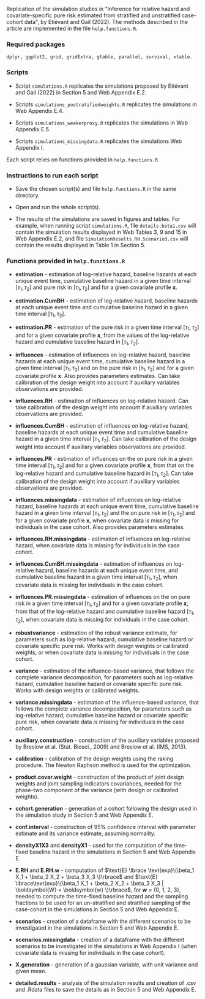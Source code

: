 Replication of the simulation studies in "Inference for relative hazard and covariate-specific pure risk estimated from stratified and unstratified case-cohort data", by Etiévant and Gail (2022). The methods described in the article are implemented in the file `help.functions.R`.

### Required packages 

```
dplyr, ggplot2, grid, gridExtra, gtable, parallel, survival, xtable.
```

### Scripts

* Script `simulations.R` replicates the simulations proposed by Etiévant and Gail (2022) in Section 5 and Web Appendix E.2.

* Scripts `simulations_postratifiedweights.R` replicates the simulations in Web Appendix E.4.

* Scripts `simulations_weakerproxy.R` replicates the simulations in Web Appendix E.5.

* Scripts `simulations_missingdata.R` replicates the simulations Web Appendix I.

Each script relies on functions provided in `help.functions.R`.


### Instructions to run each script

* Save the chosen script(s) and file `help.functions.R` in the same directory.

* Open and run the whole script(s).

* The results of the simulations are saved in figures and tables. For example, when running script `simulations.R`, file `details.beta1.csv` will contain the simulation results displayed in Web Tables 3, 9 and 15 in Web Appendix E.2, and file `SimulationResults.RH.Scenario3.csv` will contain the results displayed in Table 1 in Section 5.


### Functions provided in `help.functions.R`

* **estimation** - estimation of log-relative hazard, baseline hazards at each unique event time, cumulative baseline hazard in a given time interval $\left[ \tau_1,\tau_2 \right]$ and pure risk in $\left[ \tau_1,\tau_2 \right]$ and for a given covariate profile $\boldsymbol{x}$.

* **estimation.CumBH** - estimation of log-relative hazard, baseline hazards at each unique event time and cumulative baseline hazard in a given time interval $\left[ \tau_1,\tau_2 \right]$.

* **estimation.PR** - estimation of the pure risk in a given time interval $\left[ \tau_1,\tau_2 \right]$ and for a given covariate profile $\boldsymbol{x}$, from the values of the log-relative hazard and cumulative baseline hazard in $\left[ \tau_1,\tau_2 \right]$.

* **influences** - estimation of influences on log-relative hazard, baseline hazards at each unique event time, cumulative baseline hazard in a given time interval $\left[ \tau_1,\tau_2 \right]$ and on the pure risk in $\left[ \tau_1,\tau_2 \right]$ and for a given covariate profile $\boldsymbol{x}$. Also provides parameters estimates. Can take calibration of the design weight into account if auxiliary variables observations are provided.

* **influences.RH** - estimation of influences on log-relative hazard. Can take calibration of the design weight into account if auxiliary variables observations are provided.

* **influences.CumBH** - estimation of influences on log-relative hazard, baseline hazards at each unique event time and cumulative baseline hazard in a given time interval $\left[ \tau_1,\tau_2 \right]$. Can take calibration of the design weight into account if auxiliary variables observations are provided.

* **influences.PR** - estimation of influences on the on pure risk in a given time interval $\left[ \tau_1,\tau_2 \right]$ and for a given covariate profile $\boldsymbol{x}$, from that on the log-relative hazard and cumulative baseline hazard in $\left[ \tau_1,\tau_2 \right]$. Can take calibration of the design weight into account if auxiliary variables observations are provided.

* **influences.missingdata** - estimation of influences on log-relative hazard, baseline hazards at each unique event time, cumulative baseline hazard in a given time interval $\left[ \tau_1,\tau_2 \right]$ and the on pure risk in $\left[ \tau_1,\tau_2 \right]$ and for a given covariate profile $\boldsymbol{x}$, when covariate data is missing for individuals in the case cohort. Also provides parameters estimates.

* **influences.RH.missingdata** - estimation of influences on log-relative hazard, when covariate data is missing for individuals in the case cohort.

* **influences.CumBH.missingdata** - estimation of influences on log-relative hazard, baseline hazards at each unique event time, and cumulative baseline hazard in a given time interval $\left[ \tau_1,\tau_2 \right]$, when covariate data is missing for individuals in the case cohort.

* **influences.PR.missingdata** - estimation of influences on the on pure risk in a given time interval $\left[ \tau_1,\tau_2 \right]$ and for a given covariate profile $\boldsymbol{x}$, from that of the log-relative hazard and cumulative baseline hazard $\left[ \tau_1,\tau_2 \right]$, when covariate data is missing for individuals in the case cohort. 

* **robustvariance** - estimation of the robust variance estimate, for parameters such as log-relative hazard, cumulative baseline hazard or covariate specific pure risk. Works with design weights or calibrated weights, or when covariate data is missing for individuals in the case cohort.

* **variance** - estimation of the influence-based variance, that follows the complete variance decomposition, for parameters such as log-relative hazard, cumulative baseline hazard or covariate specific pure risk. Works with design weights or calibrated weights.

* **variance.missingdata** - estimation of the influence-based variance, that follows the complete variance decomposition, for parameters such as log-relative hazard, cumulative baseline hazard or covariate specific pure risk, when covariate data is missing for individuals in the case cohort.

* **auxiliary.construction** - construction of the auxiliary variables proposed by Breslow et al. (Stat. Biosci., 2009) and Breslow et al. (IMS, 2013). 

* **calibration** - calibration of the design weights using the raking procedure. The Newton Raphson method is used for the optimization.

* **product.covar.weight** - construction of the product of joint design weights and joint sampling indicators covariances, needed for the phase-two component of the variance (with design or calibrated weights).

* **cohort.generation** - generation of a cohort following the design used in the simulation study in Section 5 and Web Appendix E.

* **conf.interval** - construction of 95% confidence interval with parameter estimate and its variance estimate, assuming normality.

* **densityX1X3** and **densityX1** - used for the computation of the time-fixed baseline hazard in the simulations in Section 5 and Web Appendix E.

* **E.RH** and **E.RH.w** - computation of $\text{E} \lbrace \text{exp}\(\beta_1 X_1 + \beta_2 X_2 + \beta_3 X_3 \)\rbrace$ and $\text{E} \lbrace\text{exp}\(\beta_1 X_1 + \beta_2 X_2 + \beta_3 X_3 | \boldsymbol{W} = \boldsymbol{w} \)\rbrace$, for $\boldsymbol{w}$ = {0, 1, 2, 3}, needed to compute the time-fixed baseline hazard and the sampling fractions to be used for an un-stratified and stratified sampling of the case-cohort in the simulations in Section 5 and Web Appendix E.

* **scenarios** - creation of a dataframe with the different scenarios to be investigated in the simulations in Section 5 and Web Appendix E.

* **scenarios.missingdata** - creation of a dataframe with the different scenarios to be investigated in the simulations in Web Appendix I (when covariate data is missing for individuals in the case cohort).
* **X.generation** - generation of a gaussian variable, with unit variance and given mean.
 
* **detailed.results** - analysis of the simulation results and creation of .csv and .Rdata files to save the details as in Section 5 and Web Appendix E.
